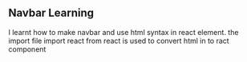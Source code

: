 <!-- <p><p>
 -->

 <h2>Navbar Learning</h2>
 <p>I learnt how to make navbar and use html syntax in react element. the import file import react from react is used to convert html in to ract component</p>
